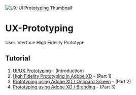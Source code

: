 ![UX-UI Prototyping Thumbnail](https://user-images.githubusercontent.com/72408025/123159142-5529d880-d475-11eb-882f-0cd0df99be22.jpg)
# UX-Prototyping
User Interface High Fidelity Prototype

## Tutorial
1. [UI/UX Prototyping](https://youtu.be/2DoTXBLjNoc) - (Introduction)
3. [High Fidelity Prototyping in Adobe XD](https://youtu.be/oyn7RNSKuOM) - (Part 1)
4. [Prototyping using Adobe XD / Onboard Screen](https://youtu.be/C0V90h3U0w8) - (Part 2)
5. [Prototyping using Adobe XD / Branding](https://youtu.be/ODmrodTZtxk) - (Part 3)

